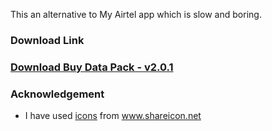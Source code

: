 This an alternative to My Airtel app which is slow and boring.

### Download Link

### [Download Buy Data Pack - v2.0.1](https://github.com/QuadTriangle/BuyDataPack/releases/download/v2.0.1/BuyDataPack-v2.0.1.apk)



### Acknowledgement
- I have used [icons](https://github.com/QuadTriangle/BuyDataPack/tree/master/app/src/main/res/drawable) from www.shareicon.net
